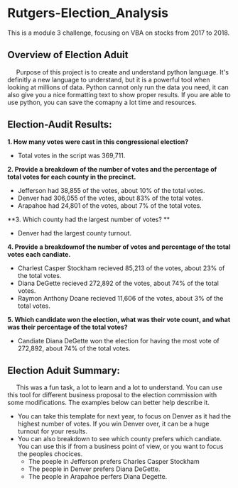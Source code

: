 # Rutgers-Election_Analysis
This is a module 3 challenge, focusing on VBA on stocks from 2017 to 2018. 

## Overview of Election Aduit
&nbsp;&nbsp;&nbsp;&nbsp; Purpose of this project is to create and understand python language. It's definitly a new language to understand, but it is a powerful tool when looking at millions of data. Python cannot only run the data you need, it can also give you a nice formatting text to show proper results. If you are able to use python, you can save the comapny a lot time and resources. 


## Election-Audit Results:
**1. How many votes were cast in this congressional election?**
  - Total votes in the script was 369,711.  

**2. Provide a breakdown of the number of votes and the percentage of total votes for each county in the precinct.** 
  - Jefferson had 38,855 of the votes, about 10% of the total votes.
  - Denver had 306,055 of the votes, about 83% of the total votes.
  - Arapahoe had 24,801 of the votes, about 7% of the total votes.

**3. Which county had the largest number of votes?  **
  - Denver had the largest county turnout. 

**4. Provide a breakdownof the number of votes and percentage of the total votes each candiate.**
  - Charlest Casper Stockham recieved 85,213 of the votes, about 23% of the total votes.
  - Diana DeGette recieved 272,892 of the votes, about 74% of the total votes.
  - Raymon Anthony Doane recieved 11,606 of the votes, about 3% of the total votes.

**5. Which candidate won the election, what was their vote count, and what was their percentage of the total votes?**
  - Candiate Diana DeGette won the election for having the most vote of 272,892, about 74% of the total votes.


## Election Aduit Summary:
&nbsp;&nbsp;&nbsp;&nbsp; This was a fun task, a lot to learn and a lot to understand. You can use this tool for different business proposal to the election commission with some modifications. The examples below can better help describe it.  
   - You can take this template for next year, to focus on Denver as it had the highest number of votes. If you win Denver over, it can be a huge turnout for your results. 
   - You can also breakdown to see which county prefers which candiate. You can use this if from a business point of view, or you want to focus the peoples chocices. 
      - The poeple in Jefferson prefers Charles Casper Stockham
      - The people in Denver prefers Diana DeGette.
      - The people in Arapahoe perfers Diana Degette.  
